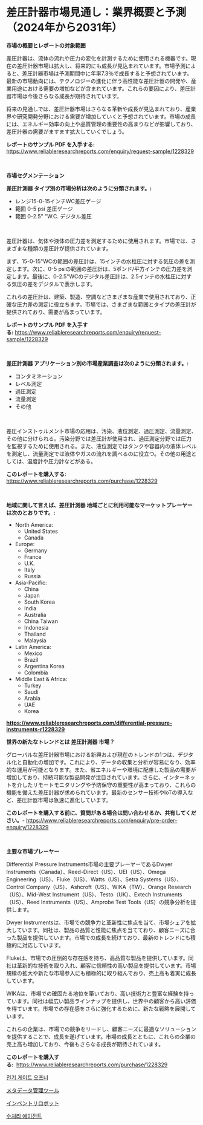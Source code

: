 <p><h1>差圧計器市場見通し：業界概要と予測（2024年から2031年）</h1></p><p><strong>市場の概要とレポートの対象範囲</strong></p>
<p><p>差圧計器は、流体の流れや圧力の変化を計測するために使用される機器です。現在の差圧計器市場は拡大し、将来的にも成長が見込まれています。市場予測によると、差圧計器市場は予測期間中に年率7.3％で成長すると予想されています。最新の市場動向には、テクノロジーの進化に伴う高性能な差圧計器の開発や、産業用途における需要の増加などが含まれています。これらの要因により、差圧計器市場は今後さらなる成長が期待されています。</p><p>将来の見通しでは、差圧計器市場はさらなる革新や成長が見込まれており、産業界や研究開発分野における需要が増加していくと予想されています。市場の成長には、エネルギー効率の向上や品質管理の重要性の高まりなどが影響しており、差圧計器の需要がますます拡大していくでしょう。</p></p>
<p><strong>レポートのサンプル PDF を入手する:</strong> <a href="https://www.reliableresearchreports.com/enquiry/request-sample/1228329">https://www.reliableresearchreports.com/enquiry/request-sample/1228329</a></p>
<p>&nbsp;</p>
<p><strong>市場セグメンテーション</strong></p>
<p><strong>差圧計測器 タイプ別の市場分析は次のように分類されます。:</strong></p>
<p><ul><li>レンジ15-0-15インチWC差圧ゲージ</li><li>範囲 0-5 psi 差圧ゲージ</li><li>範囲 0-2.5" "W.C. デジタル差圧</li></ul></p>
<p>&nbsp;</p>
<p><p>差圧計器は、気体や液体の圧力差を測定するために使用されます。市場では、さまざまな種類の差圧計が提供されています。</p><p>まず、15-0-15"WCの範囲の差圧計は、15インチの水柱圧に対する気圧の差を測定します。次に、0-5 psiの範囲の差圧計は、5ポンド/平方インチの圧力差を測定します。最後に、0-2.5"WCのデジタル差圧計は、2.5インチの水柱圧に対する気圧の差をデジタルで表示します。</p><p>これらの差圧計は、建築、製造、空調などさまざまな産業で使用されており、正確な圧力差の測定に役立ちます。市場では、さまざまな範囲とタイプの差圧計が提供されており、需要が高まっています。</p></p>
<p><strong>レポートのサンプル PDF を入手する:</strong>&nbsp;<a href="https://www.reliableresearchreports.com/enquiry/request-sample/1228329">https://www.reliableresearchreports.com/enquiry/request-sample/1228329</a></p>
<p>&nbsp;</p>
<p><strong> 差圧計測器 アプリケーション別の市場産業調査は次のように分類されます。:</strong></p>
<p><ul><li>コンタミネーション</li><li>レベル測定</li><li>過圧測定</li><li>流量測定</li><li>その他</li></ul></p>
<p>&nbsp;</p>
<p><p>差圧インストゥルメント市場の応用は、汚染、液位測定、過圧測定、流量測定、その他に分けられる。汚染分野では差圧計が使用され、過圧測定分野では圧力を監視するために使用される。また、液位測定ではタンクや容器内の液体レベルを測定し、流量測定では液体やガスの流れを調べるのに役立つ。その他の用途としては、温度計や圧力計などがある。</p></p>
<p><strong>このレポートを購入する:</strong>&nbsp; <a href="https://www.reliableresearchreports.com/purchase/1228329">https://www.reliableresearchreports.com/purchase/1228329</a></p>
<p>&nbsp;</p>
<p><strong>地域に関して言えば、差圧計測器 地域ごとに利用可能なマーケットプレーヤーは次のとおりです。:</strong></p>
<p><ul>
    <li>
        North America:
        <ul>
            <li>United States</li>
            <li>Canada</li>
        </ul>
    </li>
    <li>
        Europe:
        <ul>
            <li>Germany</li>
            <li>France</li>
            <li>U.K.</li>
            <li>Italy</li>
            <li>Russia</li>
        </ul>
    </li>
    <li>
        Asia-Pacific:
        <ul>
            <li>China</li>
            <li>Japan</li>
            <li>South Korea</li>
            <li>India</li>
            <li>Australia</li>
            <li>China Taiwan</li>
            <li>Indonesia</li>
            <li>Thailand</li>
            <li>Malaysia</li>
        </ul>
    </li>
    <li>
        Latin America:
        <ul>
            <li>Mexico</li>
            <li>Brazil</li>
            <li>Argentina Korea</li>
            <li>Colombia</li>
        </ul>
    </li>
    <li>
        Middle East & Africa:
        <ul>
            <li>Turkey</li>
            <li>Saudi</li>
            <li>Arabia</li>
            <li>UAE</li>
            <li>Korea</li>
        </ul>
    </li>
    </ul></p>
<p><strong><a href="https://www.reliableresearchreports.com/differential-pressure-instruments-r1228329">https://www.reliableresearchreports.com/differential-pressure-instruments-r1228329</a></strong>&nbsp;</p>
<p><strong>世界の新たなトレンドとは 差圧計測器 市場？</strong></p>
<p><p>グローバルな差圧計器市場における新興および現在のトレンドの1つは、デジタル化と自動化の増加です。これにより、データの収集と分析が容易になり、効率的な運用が可能となります。また、省エネルギーや環境に配慮した製品の需要が増加しており、持続可能な製品開発が注目されています。さらに、インターネットを介したリモートモニタリングや予防保守の重要性が高まっており、これらの機能を備えた差圧計器が求められています。最新のセンサー技術やIoTの導入など、差圧計器市場は急速に進化しています。</p></p>
<p><strong>このレポートを購入する前に、質問がある場合は問い合わせるか、共有してください。</strong>- <a href="https://www.reliableresearchreports.com/enquiry/pre-order-enquiry/1228329">https://www.reliableresearchreports.com/enquiry/pre-order-enquiry/1228329</a></p>
<p>&nbsp;</p>
<p><strong>主要な市場プレーヤー</strong></p>
<p><p>Differential Pressure Instruments市場の主要プレーヤーであるDwyer Instruments（Canada）、Reed-Direct（US）、UEI（US）、Omega Engineering（US）、Fluke（US）、Watts（US）、Setra Systems（US）、Control Company（US）、Ashcroft（US）、WIKA（TW）、Orange Research（US）、Mid-West Instrument（US）、Testo（UK）、Extech Instruments（US）、Reed Instruments（US）、Amprobe Test Tools（US）の競争分析を提供します。</p><p>Dwyer Instrumentsは、市場での競争力と革新性に焦点を当て、市場シェアを拡大しています。同社は、製品の品質と性能に焦点を当てており、顧客ニーズに合った製品を提供しています。市場での成長を続けており、最新のトレンドにも積極的に対応しています。</p><p>Flukeは、市場での圧倒的な存在感を持ち、高品質な製品を提供しています。同社は革新的な技術を取り入れ、顧客に信頼性の高い製品を提供しています。市場規模の拡大や新たな市場参入にも積極的に取り組んでおり、売上高も着実に成長しています。</p><p>WIKAは、市場での確固たる地位を築いており、高い技術力と豊富な経験を持っています。同社は幅広い製品ラインナップを提供し、世界中の顧客から高い評価を得ています。市場での存在感をさらに強化するために、新たな戦略を展開しています。</p><p>これらの企業は、市場での競争をリードし、顧客ニーズに最適なソリューションを提供することで、成長を遂げています。市場の成長とともに、これらの企業の売上高も増加しており、今後もさらなる成長が期待されています。</p></p>
<p><strong>このレポートを購入する:</strong>&nbsp;&nbsp;<a href="https://www.reliableresearchreports.com/purchase/1228329">https://www.reliableresearchreports.com/purchase/1228329</a></p>
<p><p><a href="https://medium.com/@chickenlegs8687/%EC%A0%84%EB%8F%99-%EB%AC%B8-%EA%B0%9C%ED%8F%90%EC%9E%A5%EC%B9%98-%EC%8B%9C%EC%9E%A5%EC%9D%80-%EC%8B%9C%EC%9E%A5-%EC%A0%90%EC%9C%A0%EC%9C%A8-%ED%81%AC%EA%B8%B0-%EB%B0%8F-2031%EB%85%84%EA%B9%8C%EC%A7%80-%EC%98%88%EC%83%81%EB%90%9C-%EC%98%88%EC%B8%A1%EC%97%90-%EC%B4%88%EC%A0%90%EC%9D%84-%EB%A7%9E%EC%B6%A5%EB%8B%88%EB%8B%A4-292ed4714aee">전기 게이트 오프너</a></p><p><a href="https://medium.com/@alexandrakristinadresen/%E3%83%A1%E3%82%BF%E3%83%87%E3%83%BC%E3%82%BF%E7%AE%A1%E7%90%86%E3%83%84%E3%83%BC%E3%83%AB%E5%B8%82%E5%A0%B4%E3%81%AE%E5%88%86%E6%9E%90-%E3%82%B0%E3%83%AD%E3%83%BC%E3%83%90%E3%83%AB%E7%94%A3%E6%A5%AD%E3%81%AE%E5%B1%95%E6%9C%9B%E3%81%A8%E4%BA%88%E6%B8%AC-2024%E5%B9%B4%E3%81%8B%E3%82%892031%E5%B9%B4%E3%81%BE%E3%81%A7-17b2f147a65d">メタデータ管理ツール</a></p><p><a href="https://medium.com/@eleanorardy655/%E5%9C%A8%E5%BA%AB%E3%83%AD%E3%83%9C%E3%83%83%E3%83%88%E5%B8%82%E5%A0%B4%E5%88%86%E6%9E%90-%E3%81%9D%E3%81%AEcagr-%E5%B8%82%E5%A0%B4%E3%82%BB%E3%82%B0%E3%83%A1%E3%83%B3%E3%83%86%E3%83%BC%E3%82%B7%E3%83%A7%E3%83%B3-%E3%81%9D%E3%81%97%E3%81%A6%E4%B8%96%E7%95%8C%E7%94%A3%E6%A5%AD%E3%81%AE%E6%A6%82%E8%A6%81-033b5dff64e3">インベントリロボット</a></p><p><a href="https://medium.com/@marcpascual04/2024%EB%85%84%EB%B6%80%ED%84%B0-2031%EB%85%84%EA%B9%8C%EC%A7%80%EC%9D%98-%EC%8B%9C%EC%9E%A5-%EB%B6%84%EC%84%9D-%EB%B0%8F-%EA%B7%9C%EB%AA%A8-%EC%98%88%EC%B8%A1%EB%90%9C-%EC%88%98%EC%B2%98%EB%A6%AC%EC%A0%9C-%EC%8B%9C%EC%9E%A5-e2790e57e462">수처리 에이전트</a></p></p>